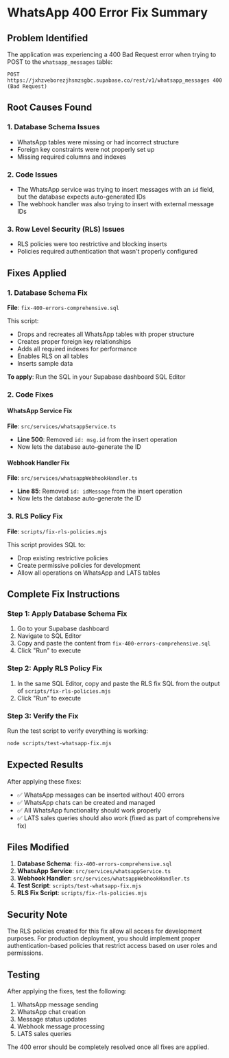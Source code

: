 # WhatsApp 400 Error Fix Summary

## Problem Identified
The application was experiencing a 400 Bad Request error when trying to POST to the `whatsapp_messages` table:

```
POST https://jxhzveborezjhsmzsgbc.supabase.co/rest/v1/whatsapp_messages 400 (Bad Request)
```

## Root Causes Found

### 1. Database Schema Issues
- WhatsApp tables were missing or had incorrect structure
- Foreign key constraints were not properly set up
- Missing required columns and indexes

### 2. Code Issues
- The WhatsApp service was trying to insert messages with an `id` field, but the database expects auto-generated IDs
- The webhook handler was also trying to insert with external message IDs

### 3. Row Level Security (RLS) Issues
- RLS policies were too restrictive and blocking inserts
- Policies required authentication that wasn't properly configured

## Fixes Applied

### 1. Database Schema Fix
**File**: `fix-400-errors-comprehensive.sql`

This script:
- Drops and recreates all WhatsApp tables with proper structure
- Creates proper foreign key relationships
- Adds all required indexes for performance
- Enables RLS on all tables
- Inserts sample data

**To apply**: Run the SQL in your Supabase dashboard SQL Editor

### 2. Code Fixes

#### WhatsApp Service Fix
**File**: `src/services/whatsappService.ts`
- **Line 500**: Removed `id: msg.id` from the insert operation
- Now lets the database auto-generate the ID

#### Webhook Handler Fix
**File**: `src/services/whatsappWebhookHandler.ts`
- **Line 85**: Removed `id: idMessage` from the insert operation
- Now lets the database auto-generate the ID

### 3. RLS Policy Fix
**File**: `scripts/fix-rls-policies.mjs`

This script provides SQL to:
- Drop existing restrictive policies
- Create permissive policies for development
- Allow all operations on WhatsApp and LATS tables

## Complete Fix Instructions

### Step 1: Apply Database Schema Fix
1. Go to your Supabase dashboard
2. Navigate to SQL Editor
3. Copy and paste the content from `fix-400-errors-comprehensive.sql`
4. Click "Run" to execute

### Step 2: Apply RLS Policy Fix
1. In the same SQL Editor, copy and paste the RLS fix SQL from the output of `scripts/fix-rls-policies.mjs`
2. Click "Run" to execute

### Step 3: Verify the Fix
Run the test script to verify everything is working:
```bash
node scripts/test-whatsapp-fix.mjs
```

## Expected Results

After applying these fixes:
- ✅ WhatsApp messages can be inserted without 400 errors
- ✅ WhatsApp chats can be created and managed
- ✅ All WhatsApp functionality should work properly
- ✅ LATS sales queries should also work (fixed as part of comprehensive fix)

## Files Modified

1. **Database Schema**: `fix-400-errors-comprehensive.sql`
2. **WhatsApp Service**: `src/services/whatsappService.ts`
3. **Webhook Handler**: `src/services/whatsappWebhookHandler.ts`
4. **Test Script**: `scripts/test-whatsapp-fix.mjs`
5. **RLS Fix Script**: `scripts/fix-rls-policies.mjs`

## Security Note

The RLS policies created for this fix allow all access for development purposes. For production deployment, you should implement proper authentication-based policies that restrict access based on user roles and permissions.

## Testing

After applying the fixes, test the following:
1. WhatsApp message sending
2. WhatsApp chat creation
3. Message status updates
4. Webhook message processing
5. LATS sales queries

The 400 error should be completely resolved once all fixes are applied.

